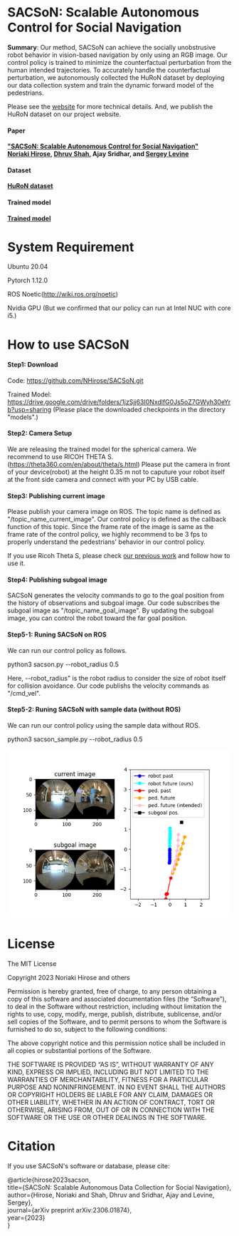 # SACSoN: Scalable Autonomous Control for Social Navigation
 
**Summary**: Our method, SACSoN can achieve the socially unobstrusive robot behavior in vision-based navigation by only using an RGB image. Our control policy is trained to minimize the counterfactual perturbation from the human intended trajectories. To accurately handle the counterfactual perturbation, we autonomously collected the HuRoN dataset by deploying our data collection system and train the dynamic forward model of the pedestrians.

Please see the [website](https://sites.google.com/view/SACSoN-review) for more technical details. And, we publish the HuRoN dataset on our project website.

#### Paper
**["SACSoN: Scalable Autonomous Control for Social Navigation"](https://arxiv.org/abs/2306.01874)**  
**[Noriaki Hirose](https://sites.google.com/view/noriaki-hirose/), [Dhruv Shah](https://people.eecs.berkeley.edu/~shah/), Ajay Sridhar, and [Sergey Levine](https://people.eecs.berkeley.edu/~svlevine/?_ga=2.182963686.1720382867.1664319155-2139079238.1651157950)**


#### Dataset
**[HuRoN dataset](https://sites.google.com/view/sacson-review/huron-dataset?authuser=0)**

#### Trained model
**[Trained model](https://drive.google.com/drive/folders/1jzSjj63I0NxdlfG0Js5oZ7GWyh30eYrb?usp=sharing)**

System Requirement
=================
Ubuntu 20.04

Pytorch 1.12.0

ROS Noetic(http://wiki.ros.org/noetic)

Nvidia GPU (But we confirmed that our policy can run at Intel NUC with core i5.)

How to use SACSoN
=================

#### Step1: Download
Code: https://github.com/NHirose/SACSoN.git

Trained Model: https://drive.google.com/drive/folders/1jzSjj63I0NxdlfG0Js5oZ7GWyh30eYrb?usp=sharing
(Please place the downloaded checkpoints in the directory "models".)

#### Step2: Camera Setup
We are releasing the trained model for the spherical camera. We recommend to use RICOH THETA S.(https://theta360.com/en/about/theta/s.html)
Please put the camera in front of your device(robot) at the height 0.35 m not to caputure your robot itself at the front side camera and connect with your PC by USB cable.

#### Step3: Publishing current image
Please publish your camera image on ROS. The topic name is defined as "/topic_name_current_image".
Our control policy is defined as the callback function of this topic. Since the frame rate of the image is same as the frame rate of the control policy, we highly recommend to be 3 fps to properly understand the pedestrians' behavior in our control policy.

If you use Ricoh Theta S, please check [our previous work](https://github.com/NHirose/DVMPC) and follow how to use it.

#### Step4: Publishing subgoal image
SACSoN generates the velocity commands to go to the goal position from the history of observations and subgoal image. Our code subscribes the subgoal image as "/topic_name_goal_image".
By updating the subgoal image, you can control the robot toward the far goal position.

#### Step5-1: Runing SACSoN on ROS
We can run our control policy as follows.

python3 sacson.py --robot_radius 0.5

Here, --robot_radius" is the robot radius to consider the size of robot itself for collision avoidance. Our code publishs the velocity commands as "/cmd_vel".

#### Step5-2: Runing SACSoN with sample data (without ROS)
We can run our control policy using the sample data without ROS.

python3 sacson_sample.py --robot_radius 0.5

![plot](./sample/sample_image.png)

License
=================
The MIT License

Copyright 2023 Noriaki Hirose and others

Permission is hereby granted, free of charge, to any person obtaining a copy of this software and associated documentation files (the “Software”), to deal in the Software without restriction, including without limitation the rights to use, copy, modify, merge, publish, distribute, sublicense, and/or sell copies of the Software, and to permit persons to whom the Software is furnished to do so, subject to the following conditions:

The above copyright notice and this permission notice shall be included in all copies or substantial portions of the Software.

THE SOFTWARE IS PROVIDED “AS IS”, WITHOUT WARRANTY OF ANY KIND, EXPRESS OR IMPLIED, INCLUDING BUT NOT LIMITED TO THE WARRANTIES OF MERCHANTABILITY, FITNESS FOR A PARTICULAR PURPOSE AND NONINFRINGEMENT. IN NO EVENT SHALL THE AUTHORS OR COPYRIGHT HOLDERS BE LIABLE FOR ANY CLAIM, DAMAGES OR OTHER LIABILITY, WHETHER IN AN ACTION OF CONTRACT, TORT OR OTHERWISE, ARISING FROM, OUT OF OR IN CONNECTION WITH THE SOFTWARE OR THE USE OR OTHER DEALINGS IN THE SOFTWARE.

Citation
=================

If you use SACSoN's software or database, please cite:

@article{hirose2023sacson,  
  title={SACSoN: Scalable Autonomous Data Collection for Social Navigation},  
  author={Hirose, Noriaki and Shah, Dhruv and Sridhar, Ajay and Levine, Sergey},  
  journal={arXiv preprint arXiv:2306.01874},  
  year={2023}  
}

